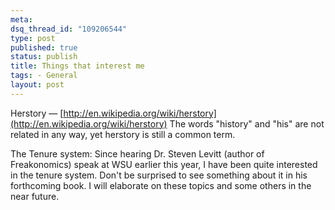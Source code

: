 ```yaml
--- 
meta: 
dsq_thread_id: "109206544" 
type: post 
published: true 
status: publish 
title: Things that interest me 
tags: - General 
layout: post 
--- 
```


Herstory — [http://en.wikipedia.org/wiki/herstory](http://en.wikipedia.org/wiki/herstory) The words "history" and "his" are not related in any way, yet herstory is still a common term.

The Tenure system: Since hearing Dr. Steven Levitt (author of Freakonomics) speak at WSU earlier this year, I have been quite interested in the tenure system. Don't be surprised to see something about it in his forthcoming book. I will elaborate on these topics and some others in the near future.